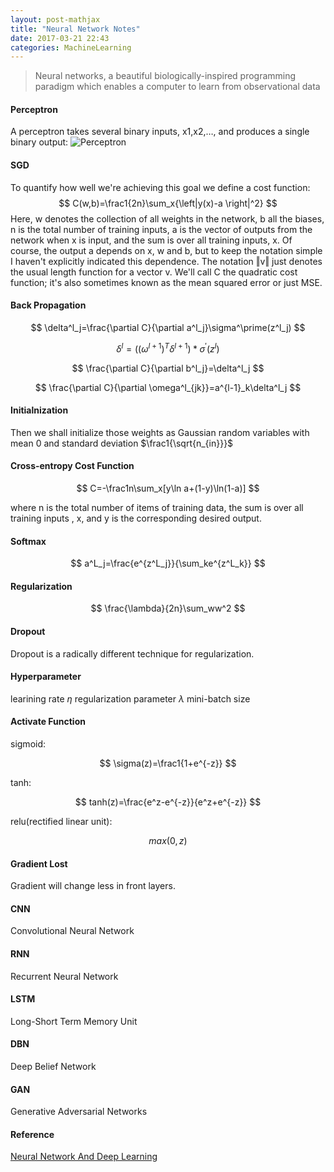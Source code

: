 ```yaml
---
layout: post-mathjax
title: "Neural Network Notes"
date: 2017-03-21 22:43
categories: MachineLearning
---
```


> Neural networks, a beautiful biologically-inspired programming paradigm which enables a computer to learn from observational data

#### Perceptron
A perceptron takes several binary inputs, x1,x2,…, and produces a single binary output:
![Perceptron](../../../../assets/images/perceptron.png)


#### SGD
To quantify how well we're achieving this goal we define a cost function:
$$ 
C(w,b)=\frac1{2n}\sum_x{\left|y(x)-a \right|^2}
$$
Here, w denotes the collection of all weights in the network, b all the biases, n is the total number of training inputs, a is the vector of outputs from the network when x is input, and the sum is over all training inputs, x. Of course, the output a depends on x, w and b, but to keep the notation simple I haven't explicitly indicated this dependence. The notation ‖v‖ just denotes the usual length function for a vector v. We'll call C the quadratic cost function; it's also sometimes known as the mean squared error or just MSE.

#### Back Propagation

$$ 
\delta^l_j=\frac{\partial C}{\partial a^l_j}\sigma^\prime(z^l_j) 
$$

$$
\delta^l=((\omega^{l+1})^T\delta^{l+1})*\sigma^\prime(z^l)
$$

$$
\frac{\partial C}{\partial b^l_j}=\delta^l_j
$$

$$
\frac{\partial C}{\partial \omega^l_{jk}}=a^{l-1}_k\delta^l_j
$$

#### Initialnization
Then we shall initialize those weights as Gaussian random variables with mean 0 and standard deviation $\frac1{\sqrt{n_{in}}}$

#### Cross-entropy Cost Function

$$
C=-\frac1n\sum_x[y\ln a+(1-y)\ln(1-a)]
$$

where n is the total number of items of training data, the sum is over all training inputs , x, and y is the corresponding desired output.

#### Softmax

$$
a^L_j=\frac{e^{z^L_j}}{\sum_ke^{z^L_k}}
$$

#### Regularization

$$
\frac{\lambda}{2n}\sum_ww^2
$$

#### Dropout
Dropout is a radically different technique for regularization.

#### Hyperparameter
learining rate $\eta$
regularization parameter $\lambda$
mini-batch size

#### Activate Function

sigmoid: 

$$
\sigma(z)=\frac1{1+e^{-z}}
$$

tanh: 

$$
tanh(z)=\frac{e^z-e^{-z}}{e^z+e^{-z}}
$$

relu(rectified linear unit): 

$$
max(0,z)
$$

#### Gradient Lost
Gradient will change less in front layers.

#### CNN
Convolutional Neural Network 

#### RNN
Recurrent Neural Network

#### LSTM
Long-Short Term Memory Unit

#### DBN
Deep Belief Network

#### GAN
Generative Adversarial Networks

#### Reference
[Neural Network And Deep Learning](http://neuralnetworksanddeeplearning.com)
